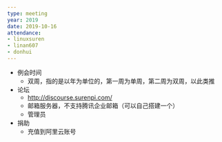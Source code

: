 ```yaml
---
type: meeting
year: 2019
date: 2019-10-16
attendance:
- linuxsuren
- linan607
- donhui
---
```


* 例会时间
    * 双周，指的是以年为单位的，第一周为单周，第二周为双周，以此类推
* 论坛
    * http://discourse.surenpi.com/
    * 邮箱服务器，不支持腾讯企业邮箱（可以自己搭建一个）
    * 管理员
* 捐助
    * 充值到阿里云账号